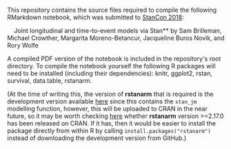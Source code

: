 This repository contains the source files required to compile the following RMarkdown notebook, which was submitted to [StanCon 2018](http://mc-stan.org/events/stancon2018/):

&nbsp;&nbsp;&nbsp;&nbsp;Joint longitudinal and time-to-event models via Stan** by Sam Brilleman, Michael Crowther, Margarita Moreno-Betancur, Jacqueline Buros Novik, and Rory Wolfe

A compiled PDF version of the notebook is included in the repository's root directory. To compile the notebook yourself the following R packages will need to be installed (including their dependencies): knitr, ggplot2, rstan, survival, data.table, rstanarm. 

(At the time of writing this, the version of **rstanarm** that is required is the development version available [here](https://github.com/stan-dev/rstanarm) since this contains the `stan_jm` modelling function, however, this will be uploaded to CRAN in the near future, so it may be worth checking [here](https://cran.r-project.org/web/packages/rstanarm/index.html) whether **rstanarm** version >=2.17.0 has been released on CRAN. If it has, then it would be easier to install the package directly from within R by calling `install.packages("rstanarm")` instead of downloading the development version from GitHub.) 
